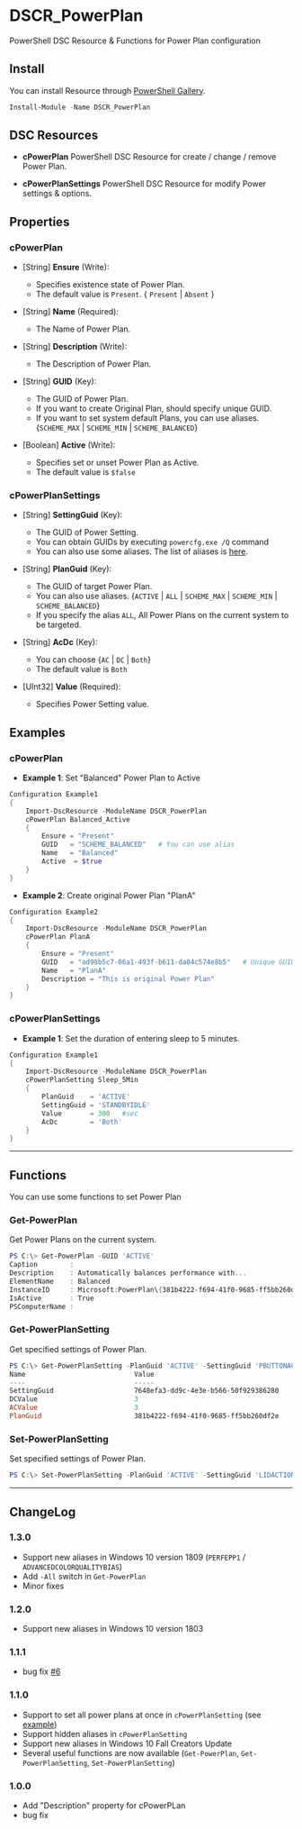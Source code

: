 DSCR_PowerPlan
====

PowerShell DSC Resource & Functions for Power Plan configuration

## Install
You can install Resource through [PowerShell Gallery](https://www.powershellgallery.com/packages/DSCR_PowerPlan/).
```Powershell
Install-Module -Name DSCR_PowerPlan
```

## DSC Resources
* **cPowerPlan**
PowerShell DSC Resource for create / change / remove Power Plan.

* **cPowerPlanSettings**
PowerShell DSC Resource for modify Power settings & options.

## Properties

### cPowerPlan
+ [String] **Ensure** (Write):
    + Specifies existence state of Power Plan.
    + The default value is `Present`. { `Present` | `Absent` }

+ [String] **Name** (Required):
    + The Name of Power Plan.

+ [String] **Description** (Write):
    + The Description of Power Plan.

+ [String] **GUID** (Key):
    + The GUID of Power Plan.
    + If you want to create Original Plan, should specify unique GUID.
    + If you want to set system default Plans, you can use aliases. {`SCHEME_MAX` | `SCHEME_MIN` | `SCHEME_BALANCED`}

+ [Boolean] **Active** (Write):
    + Specifies set or unset Power Plan as Active.
    + The default value is `$false`

### cPowerPlanSettings
+ [String] **SettingGuid** (Key):
    + The GUID of Power Setting.
    + You can obtain GUIDs by executing `powercfg.exe /Q` command
    + You can also use some aliases. The list of aliases is [here](https://github.com/mkht/DSCR_PowerPlan/blob/master/DSCResources/cPowerPlanSetting/DATA/GUID_LIST_SETTING).

+ [String] **PlanGuid** (Key):
    + The GUID of target Power Plan.
    + You can also use aliases. {`ACTIVE` | `ALL` | `SCHEME_MAX` | `SCHEME_MIN` | `SCHEME_BALANCED`}
    + If you specify the alias `ALL`, All Power Plans on the current system to be targeted.

+ [String] **AcDc** (Key):
    + You can choose {`AC` | `DC` | `Both`}
    + The default value is `Both`

+ [UInt32] **Value** (Required):
    + Specifies Power Setting value.


## Examples
### cPowerPlan
+ **Example 1**: Set "Balanced" Power Plan to Active
```Powershell
Configuration Example1
{
    Import-DscResource -ModuleName DSCR_PowerPlan
    cPowerPlan Balanced_Active
    {
        Ensure = "Present"
        GUID   = "SCHEME_BALANCED"   # You can use alias
        Name   = "Balanced"
        Active  = $true
    }
}
```

+ **Example 2**: Create original Power Plan "PlanA"
```Powershell
Configuration Example2
{
    Import-DscResource -ModuleName DSCR_PowerPlan
    cPowerPlan PlanA
    {
        Ensure = "Present"
        GUID   = "ad98b5c7-06a1-493f-b611-da04c574e8b5"   # Unique GUID
        Name   = "PlanA"
        Description = "This is original Power Plan"
    }
}
```

### cPowerPlanSettings
+ **Example 1**: Set the duration of entering sleep to 5 minutes.
```Powershell
Configuration Example1
{
    Import-DscResource -ModuleName DSCR_PowerPlan
    cPowerPlanSetting Sleep_5Min
    {
        PlanGuid    = 'ACTIVE'
        SettingGuid = 'STANDBYIDLE'
        Value       = 300   #sec
        AcDc        = 'Both'
    }
}
```
----
## Functions
You can use some functions to set Power Plan
### Get-PowerPlan
Get Power Plans on the current system.
```PowerShell
PS C:\> Get-PowerPlan -GUID 'ACTIVE'
Caption        :
Description    : Automatically balances performance with...
ElementName    : Balanced
InstanceID     : Microsoft:PowerPlan\{381b4222-f694-41f0-9685-ff5bb260df2e}
IsActive       : True
PSComputerName :
```
### Get-PowerPlanSetting
Get specified settings of Power Plan.
```PowerShell
PS C:\> Get-PowerPlanSetting -PlanGuid 'ACTIVE' -SettingGuid 'PBUTTONACTION'
Name                           Value
----                           -----
SettingGuid                    7648efa3-dd9c-4e3e-b566-50f929386280
DCValue                        3
ACValue                        3
PlanGuid                       381b4222-f694-41f0-9685-ff5bb260df2e
```

### Set-PowerPlanSetting
Set specified settings of Power Plan.
```PowerShell
PS C:\> Set-PowerPlanSetting -PlanGuid 'ACTIVE' -SettingGuid 'LIDACTION' -Value 1 -AcDc 'Both'
```
----
## ChangeLog
### 1.3.0
+ Support new aliases in Windows 10 version 1809 (`PERFEPP1` / `ADVANCEDCOLORQUALITYBIAS`)
+ Add `-All` switch in `Get-PowerPlan`
+ Minor fixes

### 1.2.0
+ Support new aliases in Windows 10 version 1803

### 1.1.1
+ bug fix [#6](https://github.com/mkht/DSCR_PowerPlan/issues/6)

### 1.1.0
+ Support to set all power plans at once in `cPowerPlanSetting` (see [example](Example/))
+ Support hidden aliases in `cPowerPlanSetting`
+ Support new aliases in Windows 10 Fall Creators Update
+ Several useful functions are now available (`Get-PowerPlan`, `Get-PowerPlanSetting`, `Set-PowerPlanSetting`)

### 1.0.0
+ Add "Description" property for cPowerPLan
+ bug fix
